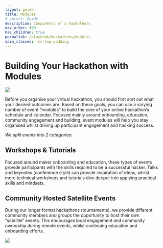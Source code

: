 ```yaml
---
layout: guide
title: Modules
# parent: Guide
description: Components of a hackathons
nav_order: 400
has_children: true
permalink: /playbook/hackathons/modules
main_classes: -no-top-padding
---
```


# Building Your Hackathon with Modules

![](https://i.imgur.com/bnClCGg.png)

Before you organise your virtual hackathon, you should first sort out what your desired outcomes are. Based on these goals, you can use a varying number of event “modules” to build the core of your online hackathon’s schedule and calendar. Focused mainly around onboarding, education, community engagement and building, event modules will help you stay organised whilst driving up participant engagement and hacking success.

*We split events into 2 categories:*

## **Workshops & Tutorials**
Focused around maker onboarding and education, these types of events provide participants with the skills required to be a successful hacker. Talks and keynotes (conference style) can provide inspiration of ideas, whilst more technical workshops and tutorials dive deeper into applying practical skills and mindsets.

## **Community Hosted Satellite Events**
During our longer format hackathons (tournaments), we provide different community members and groups the opportunity to host their own “satellite” events. This encourages local engagement and community ownership during remote events, whilst continuing education and onboarding efforts.

![](https://i.imgur.com/xmMTB8V.png)

